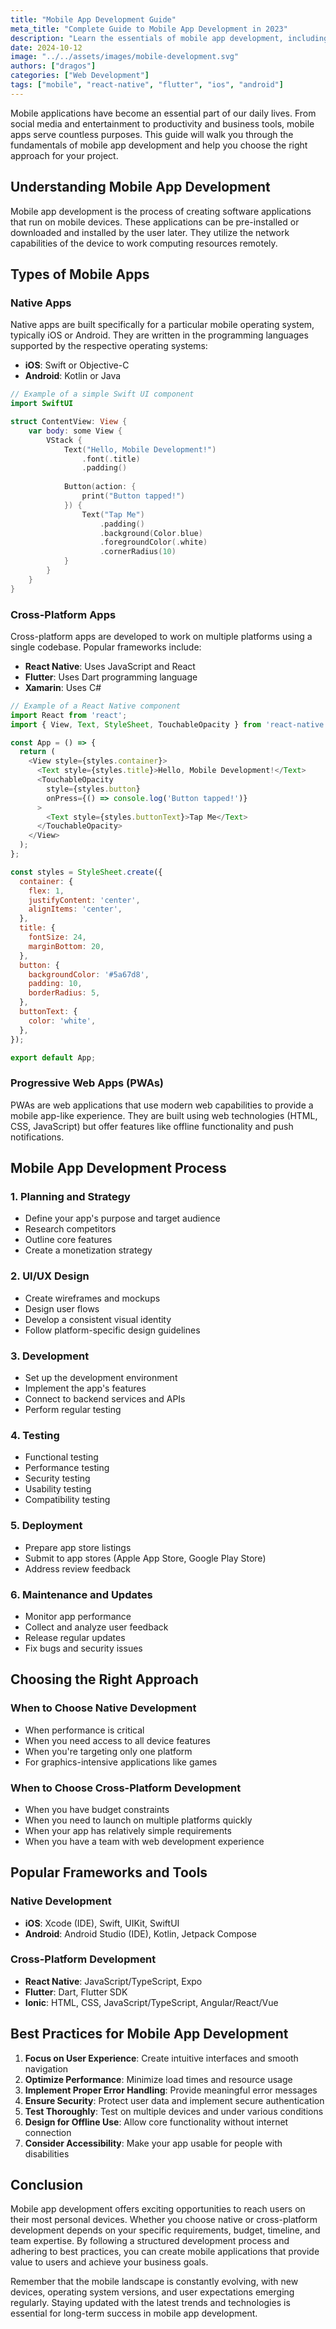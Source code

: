```yaml
---
title: "Mobile App Development Guide"
meta_title: "Complete Guide to Mobile App Development in 2023"
description: "Learn the essentials of mobile app development, including native vs cross-platform approaches, popular frameworks, and best practices."
date: 2024-10-12
image: "../../assets/images/mobile-development.svg"
authors: ["dragos"]
categories: ["Web Development"]
tags: ["mobile", "react-native", "flutter", "ios", "android"]
---
```




Mobile applications have become an essential part of our daily lives. From social media and entertainment to productivity and business tools, mobile apps serve countless purposes. This guide will walk you through the fundamentals of mobile app development and help you choose the right approach for your project.

## Understanding Mobile App Development

Mobile app development is the process of creating software applications that run on mobile devices. These applications can be pre-installed or downloaded and installed by the user later. They utilize the network capabilities of the device to work computing resources remotely.

## Types of Mobile Apps

### Native Apps

Native apps are built specifically for a particular mobile operating system, typically iOS or Android. They are written in the programming languages supported by the respective operating systems:

- **iOS**: Swift or Objective-C
- **Android**: Kotlin or Java

```swift
// Example of a simple Swift UI component
import SwiftUI

struct ContentView: View {
    var body: some View {
        VStack {
            Text("Hello, Mobile Development!")
                .font(.title)
                .padding()
            
            Button(action: {
                print("Button tapped!")
            }) {
                Text("Tap Me")
                    .padding()
                    .background(Color.blue)
                    .foregroundColor(.white)
                    .cornerRadius(10)
            }
        }
    }
}
```

### Cross-Platform Apps

Cross-platform apps are developed to work on multiple platforms using a single codebase. Popular frameworks include:

- **React Native**: Uses JavaScript and React
- **Flutter**: Uses Dart programming language
- **Xamarin**: Uses C#

```javascript
// Example of a React Native component
import React from 'react';
import { View, Text, StyleSheet, TouchableOpacity } from 'react-native';

const App = () => {
  return (
    <View style={styles.container}>
      <Text style={styles.title}>Hello, Mobile Development!</Text>
      <TouchableOpacity 
        style={styles.button}
        onPress={() => console.log('Button tapped!')}
      >
        <Text style={styles.buttonText}>Tap Me</Text>
      </TouchableOpacity>
    </View>
  );
};

const styles = StyleSheet.create({
  container: {
    flex: 1,
    justifyContent: 'center',
    alignItems: 'center',
  },
  title: {
    fontSize: 24,
    marginBottom: 20,
  },
  button: {
    backgroundColor: '#5a67d8',
    padding: 10,
    borderRadius: 5,
  },
  buttonText: {
    color: 'white',
  },
});

export default App;
```

### Progressive Web Apps (PWAs)

PWAs are web applications that use modern web capabilities to provide a mobile app-like experience. They are built using web technologies (HTML, CSS, JavaScript) but offer features like offline functionality and push notifications.

## Mobile App Development Process

### 1. Planning and Strategy

- Define your app's purpose and target audience
- Research competitors
- Outline core features
- Create a monetization strategy

### 2. UI/UX Design

- Create wireframes and mockups
- Design user flows
- Develop a consistent visual identity
- Follow platform-specific design guidelines

### 3. Development

- Set up the development environment
- Implement the app's features
- Connect to backend services and APIs
- Perform regular testing

### 4. Testing

- Functional testing
- Performance testing
- Security testing
- Usability testing
- Compatibility testing

### 5. Deployment

- Prepare app store listings
- Submit to app stores (Apple App Store, Google Play Store)
- Address review feedback

### 6. Maintenance and Updates

- Monitor app performance
- Collect and analyze user feedback
- Release regular updates
- Fix bugs and security issues

## Choosing the Right Approach

### When to Choose Native Development

- When performance is critical
- When you need access to all device features
- When you're targeting only one platform
- For graphics-intensive applications like games

### When to Choose Cross-Platform Development

- When you have budget constraints
- When you need to launch on multiple platforms quickly
- When your app has relatively simple requirements
- When you have a team with web development experience

## Popular Frameworks and Tools

### Native Development

- **iOS**: Xcode (IDE), Swift, UIKit, SwiftUI
- **Android**: Android Studio (IDE), Kotlin, Jetpack Compose

### Cross-Platform Development

- **React Native**: JavaScript/TypeScript, Expo
- **Flutter**: Dart, Flutter SDK
- **Ionic**: HTML, CSS, JavaScript/TypeScript, Angular/React/Vue

## Best Practices for Mobile App Development

1. **Focus on User Experience**: Create intuitive interfaces and smooth navigation
2. **Optimize Performance**: Minimize load times and resource usage
3. **Implement Proper Error Handling**: Provide meaningful error messages
4. **Ensure Security**: Protect user data and implement secure authentication
5. **Test Thoroughly**: Test on multiple devices and under various conditions
6. **Design for Offline Use**: Allow core functionality without internet connection
7. **Consider Accessibility**: Make your app usable for people with disabilities

## Conclusion

Mobile app development offers exciting opportunities to reach users on their most personal devices. Whether you choose native or cross-platform development depends on your specific requirements, budget, timeline, and team expertise. By following a structured development process and adhering to best practices, you can create mobile applications that provide value to users and achieve your business goals.

Remember that the mobile landscape is constantly evolving, with new devices, operating system versions, and user expectations emerging regularly. Staying updated with the latest trends and technologies is essential for long-term success in mobile app development.